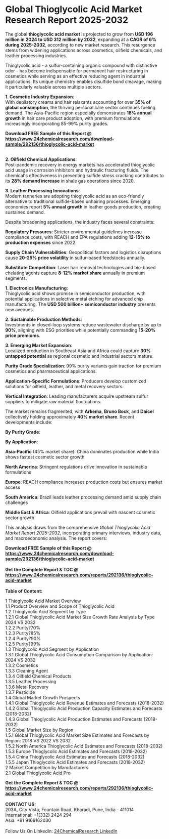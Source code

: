 <h1>Global Thioglycolic Acid Market Research Report 2025-2032</h1><p>The global <strong>thioglycolic acid market</strong> is projected to grow from <strong>USD 196 million in 2024 to USD 312 million by 2032</strong>, expanding at a <strong>CAGR of 6% during 2025-2032</strong>, according to new market research. This resurgence stems from widening applications across cosmetics, oilfield chemicals, and leather processing industries.</p><p>Thioglycolic acid - a sulfur-containing organic compound with distinctive odor - has become indispensable for permanent hair restructuring in cosmetics while serving as an effective reducing agent in industrial applications. Its unique chemistry enables disulfide bond cleavage, making it particularly valuable across multiple sectors.</p><p><strong>1. Cosmetic Industry Expansion</strong>:<br>
With depilatory creams and hair relaxants accounting for over <strong>35% of global consumption</strong>, the thriving personal care sector continues fueling demand. The Asia-Pacific region especially demonstrates <strong>18% annual growth</strong> in hair care product adoption, with premium formulations increasingly incorporating 85-99% purity grades.</p><div><b>Download FREE Sample of this Report @ 
            <a href="https://www.24chemicalresearch.com/download-sample/292136/thioglycolic-acid-market">
            https://www.24chemicalresearch.com/download-sample/292136/thioglycolic-acid-market</a></b></div><br><p><strong>2. Oilfield Chemical Applications</strong>:<br>
Post-pandemic recovery in energy markets has accelerated thioglycolic acid usage in corrosion inhibitors and hydraulic fracturing fluids. The chemical's effectiveness in preventing sulfide stress cracking contributes to its <strong>28% demand increase</strong> in shale gas operations since 2020.</p><p><strong>3. Leather Processing Innovations</strong>:<br>
Modern tanneries are adopting thioglycolic acid as an eco-friendly alternative to traditional sulfide-based unhairing processes. Emerging economies report <strong>5% annual growth</strong> in leather goods production, creating sustained demand.</p><p>Despite broadening applications, the industry faces several constraints:</p><p><strong>Regulatory Pressures</strong>: Stricter environmental guidelines increase compliance costs, with REACH and EPA regulations adding <strong>12-15% to production expenses</strong> since 2022.</p><p><strong>Supply Chain Vulnerabilities</strong>: Geopolitical factors and logistics disruptions cause <strong>20-25% price volatility</strong> in sulfur-based feedstocks annually.</p><p><strong>Substitute Competition</strong>: Laser hair removal technologies and bio-based chelating agents capture <strong>8-12% market share</strong> annually in premium segments.</p><p><strong>1. Electronics Manufacturing</strong>:<br>
Thioglycolic acid shows promise in semiconductor production, with potential applications in selective metal etching for advanced chip manufacturing. The <strong>USD 500 billion+ semiconductor industry</strong> presents new avenues.</p><p><strong>2. Sustainable Production Methods</strong>:<br>
Investments in closed-loop systems reduce wastewater discharge by up to <strong>90%</strong>, aligning with ESG priorities while potentially commanding <strong>15-20% price premiums</strong>.</p><p><strong>3. Emerging Market Expansion</strong>:<br>
Localized production in Southeast Asia and Africa could capture <strong>30% untapped potential</strong> as regional cosmetic and industrial sectors mature.</p><p><strong>Purity Grade Specialization</strong>: 99% purity variants gain traction for premium cosmetics and pharmaceutical applications.</p><p><strong>Application-Specific Formulations</strong>: Producers develop customized solutions for oilfield, leather, and metal recovery sectors.</p><p><strong>Vertical Integration</strong>: Leading manufacturers acquire upstream sulfur suppliers to mitigate raw material fluctuations.</p><p>The market remains fragmented, with <strong>Arkema</strong>, <strong>Bruno Bock</strong>, and <strong>Daicel</strong> collectively holding approximately <strong>40% market share</strong>. Recent developments include:</p><p><strong>By Purity Grade</strong>:</p><p><strong>By Application</strong>:</p><p><strong>Asia-Pacific</strong> (45% market share): China dominates production while India shows fastest cosmetic sector growth</p><p><strong>North America</strong>: Stringent regulations drive innovation in sustainable formulations</p><p><strong>Europe</strong>: REACH compliance increases production costs but ensures market access</p><p><strong>South America</strong>: Brazil leads leather processing demand amid supply chain challenges</p><p><strong>Middle East &amp; Africa</strong>: Oilfield applications prevail with nascent cosmetic sector growth</p><p>This analysis draws from the comprehensive <em>Global Thioglycolic Acid Market Report 2025-2032</em>, incorporating primary interviews, industry data, and macroeconomic analysis. The report covers:</p><div><b>Download FREE Sample of this Report @ 
            <a href="https://www.24chemicalresearch.com/download-sample/292136/thioglycolic-acid-market">
            https://www.24chemicalresearch.com/download-sample/292136/thioglycolic-acid-market</a></b></div><br><div><b>Get the Complete Report & TOC @ 
            <a href="https://www.24chemicalresearch.com/reports/292136/thioglycolic-acid-market">
            https://www.24chemicalresearch.com/reports/292136/thioglycolic-acid-market</a></b></div><br>
            <b>Table of Content:</b><p>1 Thioglycolic Acid Market Overview<br />
    1.1 Product Overview and Scope of Thioglycolic Acid<br />
    1.2 Thioglycolic Acid Segment by Type<br />
        1.2.1 Global Thioglycolic Acid Market Size Growth Rate Analysis by Type 2024 VS 2032<br />
        1.2.2 Purity?70%<br />
        1.2.3 Purity?85%<br />
        1.2.4 Purity?90%<br />
        1.2.5 Purity?99%<br />
    1.3 Thioglycolic Acid Segment by Application<br />
        1.3.1 Global Thioglycolic Acid Consumption Comparison by Application: 2024 VS 2032<br />
        1.3.2 Cosmetics<br />
        1.3.3 Cleaning Agent<br />
        1.3.4 Oilfield Chemical Products<br />
        1.3.5 Leather Processing<br />
        1.3.6 Metal Recovery<br />
        1.3.7 Pesticide<br />
    1.4 Global Market Growth Prospects<br />
        1.4.1 Global Thioglycolic Acid Revenue Estimates and Forecasts (2018-2032)<br />
        1.4.2 Global Thioglycolic Acid Production Capacity Estimates and Forecasts (2018-2032)<br />
        1.4.3 Global Thioglycolic Acid Production Estimates and Forecasts (2018-2032)<br />
    1.5 Global Market Size by Region<br />
        1.5.1 Global Thioglycolic Acid Market Size Estimates and Forecasts by Region: 2018 VS 2022 VS 2032<br />
        1.5.2 North America Thioglycolic Acid Estimates and Forecasts (2018-2032)<br />
        1.5.3 Europe Thioglycolic Acid Estimates and Forecasts (2018-2032)<br />
        1.5.4 China Thioglycolic Acid Estimates and Forecasts (2018-2032)<br />
        1.5.5 Japan Thioglycolic Acid Estimates and Forecasts (2018-2032)<br />
2 Market Competition by Manufacturers<br />
    2.1 Global Thioglycolic Acid Pro</p><div><b>Get the Complete Report & TOC @ 
            <a href="https://www.24chemicalresearch.com/reports/292136/thioglycolic-acid-market">
            https://www.24chemicalresearch.com/reports/292136/thioglycolic-acid-market</a></b></div><br><b>CONTACT US:</b><br>
            203A, City Vista, Fountain Road, Kharadi, Pune, India - 411014<br>
            International: +1(332) 2424 294<br>
            Asia: +91 9169162030 <br><br>
            Follow Us On LinkedIn: <a href="https://www.linkedin.com/company/24chemicalresearch/">24ChemicalResearch LinkedIn</a>